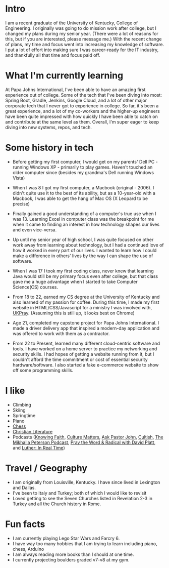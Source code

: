 
# Intro

I am a recent graduate of the University of Kentucky, College of Engineering. I originally was going to do mission work after college, but I changed my plans during my senior year. (There were a lot of reasons for this, but if you are interested, please message me.) With the recent change of plans, my time and focus went into increasing my knowledge of software. I put a lot of effort into making sure I was career-ready for the IT industry, and thankfully all that time and focus paid off.

# What I'm currently learning

At Papa Johns International, I've been able to have an amazing first experience out of college. Some of the tech that I've been diving into most: Spring Boot, Gradle, Jenkins, Google Cloud, and a lot of other major corporate tech that I never got to experience in college. So far, it's been a great experience, and a lot of my co-workers and the higher-up engineers have been quite impressed with how quickly I have been able to catch on and contribute at the same level as them. Overall, I'm super eager to keep diving into new systems, repos, and tech.

# Some history in tech

- Before getting my first computer, I would get on my parents' Dell PC - running Windows XP - primarily to play games. Haven't touched an older computer since (besides my grandma's Dell running Windows Vista)

- When I was 8 I got my first computer, a Macbook (original - 2006). I didn't quite use it to the best of its ability, but as a 10-year-old with a Macbook, I was able to get the hang of Mac OS (X Leopard to be precise)

- Finally gained a good understanding of a computer's true use when I was 13. Learning Excel in computer class was the breakpoint for me when it came to finding an interest in how technology shapes our lives and even vice-versa.

- Up until my senior year of high school, I was quite focused on other work away from learning about technology, but I had a continued love of how it worked in every part of our lives. I wanted to learn how I could make a difference in others' lives by the way I can shape the use of software.

- When I was 17 I took my first coding class, never knew that learning Java would still be my primary focus even after college, but that class gave me a huge advantage when I started to take Computer Science(CS) courses.

- From 18 to 22, earned my CS degree at the University of Kentucky and also learned of my passion for coffee. During this time, I made my first website in HTML/CSS/Javascript for a ministry I was involved with, [UKPray](https://www.ukpray.com). (Assuming this is still up, it looks best on Chrome)

- Age 21, completed my capstone project for Papa Johns International. I made a driver delivery app that inspired a modern-day application and was offered to work with them as a contractor.

- From 22 to Present, learned many different cloud-centric software and tools. I have worked on a home server to practice my networking and security skills. I had hopes of getting a website running from it, but I couldn't afford the time commitment or cost of essential security hardware/software. I also started a fake e-commerce website to show off some programming skills.

# I like

- Climbing
- Skiing
- Springtime
- Piano
- [Chess](https://friend.chess.com/HxjE)
- [Christian Literature](https://www.goodreads.com/trentonrush)
- Podcasts ([Knowing Faith](https://www.trainingthechurch.com/knowingfaith), [Culture Matters](https://culturematterspodcast.podbean.com/), [Ask Pastor John](https://www.desiringgod.org/ask-pastor-john), [Cultish](https://thecultishshow.com/), [The Mikhaila Peterson Podcast](https://mikhailapeterson.com/podcast/), [Pray the Word & Radical with David Platt](https://radical.net/podcasts/), and [Luther: In Real Time](https://www.ligonier.org/luther-in-real-time/))

# Travel / Geography

- I am originally from Louisville, Kentucky. I have since lived in Lexington and Dallas.
- I've been to Italy and Turkey; both of which I would like to revisit
- Loved getting to see the Seven Churches listed in Revelation 2-3 in Turkey and all the Church history in Rome.

# Fun facts

- I am currently playing Lego Star Wars and Farcry 6.
- I have way too many hobbies that I am trying to learn including piano, chess, Arduino
- I am always reading more books than I should at one time.
- I currently projecting boulders graded v7-v8 at my gym.
